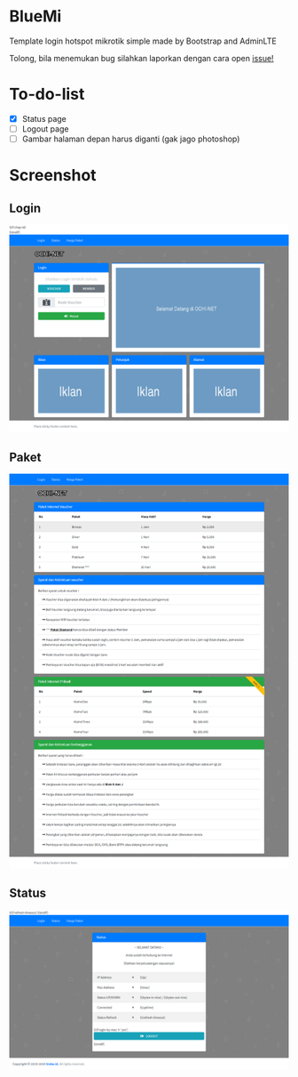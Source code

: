 # BlueMi
Template login hotspot mikrotik simple made by Bootstrap and AdminLTE

Tolong, bila menemukan bug silahkan laporkan dengan cara open [issue!](https://github.com/troke12/BlueMi/issues)

# To-do-list
* [x] Status page
* [ ] Logout page
* [ ] Gambar halaman depan harus diganti  (gak jago photoshop)

# Screenshot
## Login
![screenshot](ss/login.png)

## Paket
![screenshot](ss/paket.png)

## Status
![screenshot](ss/status.png)
